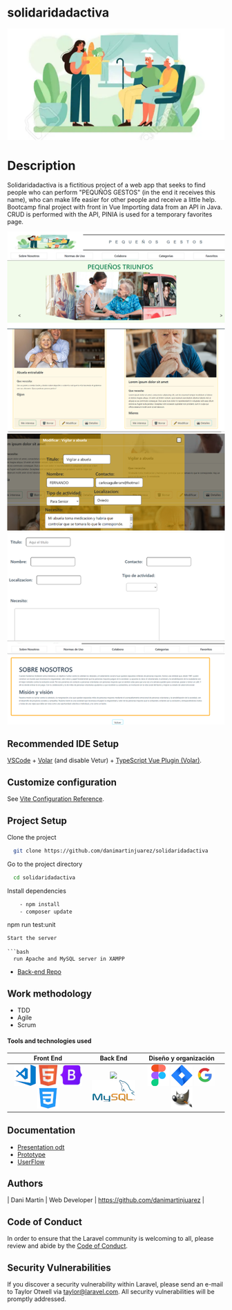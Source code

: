# solidaridadactiva
![Logo](https://github.com/danimartinjuarez/solidaridadactiva/blob/master/public/logo.png)

# Description

Solidaridadactiva is a fictitious project of a web app that seeks to find people who can perform "PEQUÑOS GESTOS" (in the end it receives this name), who can make life easier for other people and receive a little help.
Bootcamp final project with front in Vue Importing data from an API in Java. CRUD is performed with the API, PINIA is used for a temporary favorites page.


<img src="https://github.com/danimartinjuarez/solidaridadactiva/blob/master/public/Captura.PNG">
<img src="https://github.com/danimartinjuarez/solidaridadactiva/blob/master/public/Captura2.PNG">
<img src="https://github.com/danimartinjuarez/solidaridadactiva/blob/master/public/Captura3.PNG">
<img src="https://github.com/danimartinjuarez/solidaridadactiva/blob/master/public/Captura4.PNG">
<img src="https://github.com/danimartinjuarez/solidaridadactiva/blob/master/public/Captura5.PNG">






## Recommended IDE Setup
[VSCode](https://code.visualstudio.com/) + [Volar](https://marketplace.visualstudio.com/items?itemName=Vue.volar) (and disable Vetur) + [TypeScript Vue Plugin (Volar)](https://marketplace.visualstudio.com/items?itemName=Vue.vscode-typescript-vue-plugin).

## Customize configuration

See [Vite Configuration Reference](https://vitejs.dev/config/).

## Project Setup
Clone the project

```bash
  git clone https://github.com/danimartinjuarez/solidaridadactiva
```

Go to the project directory

```bash
  cd solidaridadactiva
```

Install dependencies

```bash
    - npm install
    - composer update
```
npm run test:unit
```
Start the server

```bash
  run Apache and MySQL server in XAMPP
```
- [Back-end Repo](https://github.com/danimartinjuarez/solidarid-activa)



## Work methodology

- TDD
- Agile
- Scrum


#### Tools and technologies used

| Front End | Back End | Diseño y organización | 
| :---: | :---: | :---: |
| <img src="https://github.com/Yelose/Yelose/blob/main/img/vscode.png"> <img src="https://github.com/Yelose/Yelose/blob/main/img/html.png"> <img src="https://github.com/Yelose/Yelose/blob/main/img/bootstrap.png">  <img src="https://github.com/Yelose/Yelose/blob/main/img/css.png"> | <img src="https://i.blogs.es/8d2420/650_1000_java/1366_2000.png">  <img src="https://github.com/Yelose/Yelose/blob/main/img/mysql.png"> | <img src="https://github.com/Yelose/Yelose/blob/main/img/figma.png"> <img src="https://github.com/Yelose/Yelose/blob/main/img/jira.png"> <img src="https://github.com/Yelose/Yelose/blob/main/img/google.png"> <img src="https://github.com/Yelose/Yelose/blob/main/img/gimp.png"> |

## Documentation

- [Presentation odt](https://docs.google.com/presentation/d/14ePyMew0glEfIoLx9BBW2_yYamL_i_vjdrUhxx6aYSA/edit#slide=id.p7)
- [Prototype](https://www.figma.com/file/N1aEOxv3vlwS02602F6HHa/Peque%C3%B1os-Gestos?node-id=0%3A1)
- [UserFlow](https://www.figma.com/file/JMuFA1yBJcCr5RIQYQnuSZ/User-Flow-Peque%C3%B1os-Gestos)


## Authors

| Dani Martín | Web Developer | https://github.com/danimartinjuarez |

## Code of Conduct

In order to ensure that the Laravel community is welcoming to all, please review and abide by the [Code of Conduct](https://laravel.com/docs/contributions#code-of-conduct).

## Security Vulnerabilities

If you discover a security vulnerability within Laravel, please send an e-mail to Taylor Otwell via [taylor@laravel.com](mailto:taylor@laravel.com). All security vulnerabilities will be promptly addressed.


